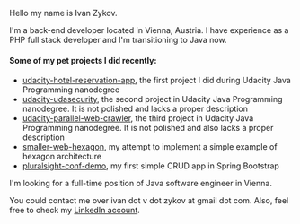 Hello my name is Ivan Zykov.

I'm a back-end developer located in Vienna, Austria. I have experience as a PHP full stack developer and I'm transitioning to Java now.

#### Some of my pet projects I did recently:
- [udacity-hotel-reservation-app](https://github.com/IvanZet/udacity-hotel-reservation-app), the first project I did during Udacity Java Programming nanodegree
- [udacity-udasecurity](https://github.com/IvanZet/udacity-udasecurity), the second project in Udacity Java Programming nanodegree. It is not polished and lacks a
  proper description
- [udacity-parallel-web-crawler](https://github.com/IvanZet/udacity-parallel-web-crawler), the third project in Udacity Java Programming nanodegree. It is not polished
  and also lacks a proper description
- [smaller-web-hexagon](https://github.com/IvanZet/smaller-web-hexagon), my attempt to implement a simple example of hexagon architecture
- [pluralsight-conf-demo](https://github.com/IvanZet/pluralsight-conf-demo), my first simple CRUD app in Spring Bootstrap

I'm looking for a full-time position of Java software engineer in Vienna.

You could contact me over ivan dot v dot zykov at gmail dot com. Also, feel free to check my [LinkedIn account](https://www.linkedin.com/in/ivan-zykov/).

<!---
IvanZet/IvanZet is a ✨ special ✨ repository because its `README.md` (this file) appears on your GitHub profile.
You can click the Preview link to take a look at your changes.
--->
